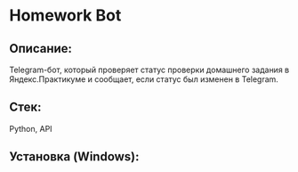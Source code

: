 # Homework Bot

## Описание:
Telegram-бот, который проверяет статус проверки домашнего задания в Яндекс.Практикуме и сообщает, если статус был изменен в Telegram.

## Стек:

Python, API

## Установка (Windows):
